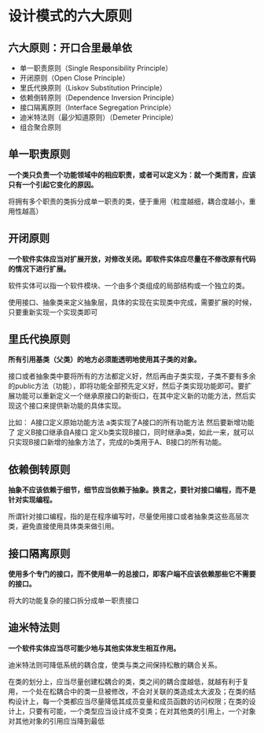 # 设计模式的六大原则

## 六大原则：开口合里最单依
- 单一职责原则（Single Responsibility Principle）
- 开闭原则（Open Close Principle）
- 里氏代换原则（Liskov Substitution Principle）
- 依赖倒转原则（Dependence Inversion Principle）
- 接口隔离原则（Interface Segregation Principle）
- 迪米特法则（最少知道原则）（Demeter Principle）
- 组合聚合原则
## 单一职责原则
**一个类只负责一个功能领域中的相应职责，或者可以定义为：就一个类而言，应该只有一个引起它变化的原因。**

将拥有多个职责的类拆分成单一职责的类，便于重用（粒度越细，耦合度越小，重用性越高）
## 开闭原则
**一个软件实体应当对扩展开放，对修改关闭。即软件实体应尽量在不修改原有代码的情况下进行扩展。**

软件实体可以指一个软件模块、一个由多个类组成的局部结构或一个独立的类。

使用接口、抽象类来定义抽象层，具体的实现在实现类中完成，需要扩展的时候，只要重新实现一个实现类即可
## 里氏代换原则
**所有引用基类（父类）的地方必须能透明地使用其子类的对象。**

接口或者抽象类中要将所有的方法都定义好，然后再由子类实现，子类不要有多余的public方法（功能），即将功能全部预先定义好，然后子类实现功能即可。要扩展功能可以重新定义一个继承原接口的新街口，在其中定义新的功能方法，然后实现这个接口来提供新功能的具体实现。

比如：
A接口定义原始功能方法
a类实现了A接口的所有功能方法
然后要新增功能了
定义B接口继承自A接口
定义b类实现B接口，同时继承a类，如此一来，就可以只实现B接口新增的抽象方法了，完成的b类用于A、B接口的所有功能。
## 依赖倒转原则
**抽象不应该依赖于细节，细节应当依赖于抽象。换言之，要针对接口编程，而不是针对实现编程。**

所谓针对接口编程，指的是在程序编写时，尽量使用接口或者抽象类这些高层次类，避免直接使用具体类来做引用。
## 接口隔离原则
**使用多个专门的接口，而不使用单一的总接口，即客户端不应该依赖那些它不需要的接口。**

将大的功能复杂的接口拆分成单一职责接口
## 迪米特法则
**一个软件实体应当尽可能少地与其他实体发生相互作用。**

迪米特法则可降低系统的耦合度，使类与类之间保持松散的耦合关系。

在类的划分上，应当尽量创建松耦合的类，类之间的耦合度越低，就越有利于复用，一个处在松耦合中的类一旦被修改，不会对关联的类造成太大波及；在类的结构设计上，每一个类都应当尽量降低其成员变量和成员函数的访问权限；在类的设计上，只要有可能，一个类型应当设计成不变类；在对其他类的引用上，一个对象对其他对象的引用应当降到最低
